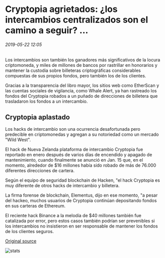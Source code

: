 # Cryptopia agrietados: ¿los intercambios centralizados son el camino a seguir? ...

###### 2019-05-22 12:05

Los intercambios son también los ganadores más significativos de la locura criptomoneda, y miles de millones de bancos por rastrillar en honorarios y mantener la custodia sobre billeteras criptográficas considerables compuestas de sus propios fondos, pero también los de los clientes.

Gracias a la transparencia del libro mayor, los sitios web como EtherScan y las cuentas sociales de vigilancia, como Whale Alert, ya han rastreado los fondos del Cryptopia robados a un puñado de direcciones de billetera que trasladaron los fondos a un intercambio.

## Cryptopia aplastado

Los hacks de intercambio son una ocurrencia desafortunada pero predecible en criptomonedas y agregan a su notoriedad como un mercado "Wild West".

El hack de Nueva Zelanda plataforma de intercambio Cryptopia fue reportado en enero después de varios días de encendido y apagado de mantenimiento, cuando finalmente se anunció en Jan. 15 que, en el momento, alrededor de $16 millones había sido robado de más de 76.000 diferentes direcciones de cartera.

Según el equipo de seguridad blockchain de Hacken, "el hack Cryptopia es muy diferente de otros hacks de intercambio y billetera.

La firma forense de blockchain, Elementus, dijo en ese momento, "a pesar del hackeo, muchos usuarios de Cryptopia continúan depositando fondos en sus carteras de Ethereum.

El reciente hack Binance a la melodía de $40 millones también fue catalizada por error, pero estos casos también podrían ser prevenibles si los intercambios no insistieron en ser responsable de mantener los fondos de los clientes seguros.

[Original source](https://cointelegraph.com/news/cryptopia-cracked-are-centralized-exchanges-the-way-to-go)

![stats](https://c.statcounter.com/11760860/0/a89fa40b/1/ "stats")